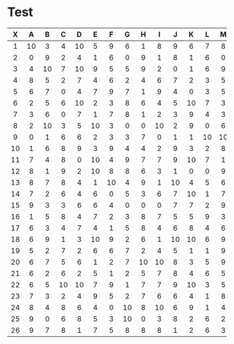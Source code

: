 # Test

|X|A|B|C|D|E|F|G|H|I|J|K|L|M|N|O|P|Q|R|S|T|U|V|W|X|Y|Z|
|:-------:|:-------:|:-------:|:-------:|:-------:|:-------:|:-------:|:-------:|:-------:|:-------:|:-------:|:-------:|:-------:|:-------:|:-------:|:-------:|:-------:|:-------:|:-------:|:-------:|:-------:|:-------:|:-------:|:-------:|:-------:|:-------:|:-------:|
|1|10|3|4|10|5|9|6|1|8|9|6|7|8|10|0|8|4|2|0|9|1|3|9|3|1|7|
|2|0|9|2|4|1|6|0|9|1|8|1|6|0|8|3|3|1|1|6|8|4|2|4|9|1|10|
|3|4|10|7|10|9|5|5|9|2|0|1|6|9|2|5|1|8|2|5|1|5|6|8|7|1|2|
|4|8|5|2|7|4|6|2|4|6|7|2|3|5|10|5|2|3|5|0|2|0|6|1|8|8|10|
|5|6|7|0|4|7|9|7|1|9|4|0|3|5|1|3|0|7|3|1|7|10|0|8|8|4|5|
|6|2|5|6|10|2|3|8|6|4|5|10|7|3|4|9|6|1|8|8|5|9|10|0|7|4|6|
|7|3|6|0|7|1|7|8|1|2|3|9|4|3|4|2|3|2|10|6|4|4|0|10|5|8|2|
|8|2|10|3|5|10|3|0|0|10|2|9|0|6|6|1|6|9|0|3|8|1|4|9|6|6|9|
|9|0|1|6|6|2|3|3|7|0|1|1|10|10|4|8|9|1|5|5|0|3|3|1|1|5|5|
|10|1|6|8|9|3|9|4|4|2|9|3|2|8|7|10|7|0|5|3|6|5|1|6|4|1|6|
|11|7|4|8|0|10|4|9|7|7|9|10|7|1|8|10|8|3|1|1|6|10|5|1|8|5|3|
|12|8|1|9|2|10|8|8|6|3|1|0|0|9|7|3|6|5|2|3|3|0|9|3|3|7|4|
|13|8|7|8|4|1|10|4|9|1|10|4|5|6|5|5|1|3|10|4|3|0|4|8|9|5|9|
|14|7|2|6|4|6|0|5|3|6|7|10|1|7|3|10|10|10|9|9|0|4|4|9|5|7|4|
|15|9|3|3|6|6|4|0|0|0|7|7|2|9|6|6|7|10|5|4|3|2|5|5|2|2|5|
|16|1|5|8|4|7|2|3|8|7|5|5|9|3|10|1|0|8|10|8|1|1|2|6|2|0|2|
|17|6|3|4|7|4|1|5|8|4|6|8|4|6|10|4|6|9|2|10|2|10|7|8|9|3|10|
|18|6|9|1|3|10|9|2|6|1|10|10|6|9|2|7|9|3|6|7|9|0|0|4|10|5|2|
|19|5|2|7|2|6|6|7|2|4|5|1|1|9|5|0|7|1|5|9|5|6|5|0|0|0|9|
|20|6|7|5|6|1|2|7|10|10|8|3|5|9|5|1|7|5|2|2|10|9|0|4|7|2|3|
|21|6|2|6|2|5|1|2|5|7|8|4|6|5|10|0|5|10|1|8|8|9|4|6|0|0|4|
|22|6|5|10|10|7|9|1|7|7|9|10|3|5|6|6|10|7|10|10|1|4|3|8|9|8|7|
|23|7|3|2|4|9|5|2|7|6|6|4|1|8|10|9|5|5|6|0|6|9|3|10|4|9|6|
|24|8|4|8|6|4|0|10|8|10|6|9|1|4|0|5|8|1|2|6|7|8|9|0|2|9|9|
|25|9|0|6|8|5|3|10|0|3|8|2|6|2|1|2|7|3|3|0|5|10|6|5|8|10|1|
|26|9|7|8|1|7|5|8|8|8|1|2|6|3|1|4|8|10|0|1|2|1|2|7|2|9|8|
